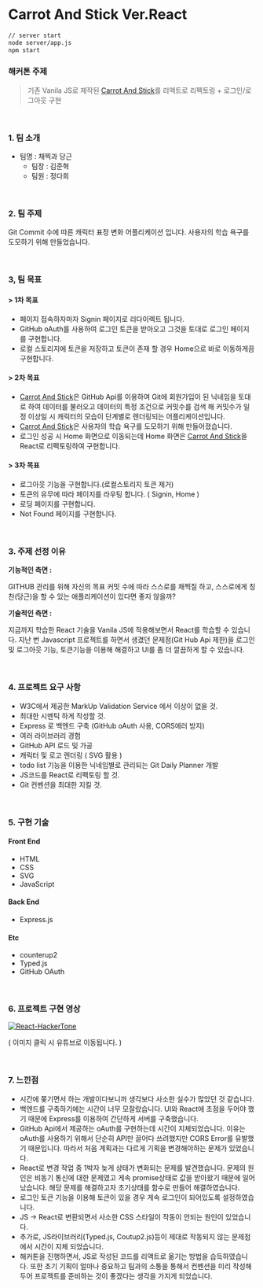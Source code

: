# Carrot And Stick Ver.React

```bash
// server start
node server/app.js
npm start
```

### 해커톤 주제 

> 기존 Vanila JS로 제작된 [Carrot And Stick](https://github.com/HYEOK999/CarrotAndStick)를 리액트로 리펙토링 + 로그인/로그아웃 구현

<br/>

### 1. 팀 소개 

- 팀명 : 채찍과 당근
  - 팀장 : 김준혁
  - 팀원 : 정다희

<br/>

### 2. 팀 주제

Git Commit 수에 따른 캐릭터 표정 변화 어플리케이션 입니다. 사용자의 학습 욕구를 도모하기 위해 만들었습니다.

<br/>

### 3, 팀 목표

#### > 1차 목표 

- 페이지 접속하자마자 Signin 페이지로 리다이렉트 됩니다.
- GitHub oAuth를 사용하여 로그인 토큰을 받아오고 그것을 토대로 로그인 페이지를 구현합니다.
- 로컬 스토리지에 토큰을 저장하고 토큰이 존재 할 경우 Home으로 바로 이동하게끔 구현합니다.

#### > 2차 목표 

- [Carrot And Stick](https://github.com/HYEOK999/CarrotAndStick)은 GitHub Api를 이용하여 Git에 회원가입이 된 닉네임을 토대로 하여 데이터를 불러오고 데이터의 특정 조건으로 커밋수를 검색 해 커밋수가 일정 이상일 시 캐릭터의 모습이 단계별로 렌더링되는 어플리케이션입니다.
- [Carrot And Stick](https://github.com/HYEOK999/CarrotAndStick)은 사용자의 학습 욕구를 도모하기 위해 만들어졌습니다.
- 로그인 성공 시 Home 화면으로 이동되는데 Home 화면은  [Carrot And Stick](https://github.com/HYEOK999/CarrotAndStick)을 React로 리펙토링하여 구현합니다.

#### > 3차 목표

- 로그아웃 기능을 구현합니다.(로컬스토리지 토큰 제거)
- 토큰의 유무에 따라 페이지를 라우팅 합니다. ( Signin, Home )
- 로딩 페이지를 구현합니다.
- Not Found 페이지를 구현합니다.

<br/>

### 3. 주제 선정 이유

**기능적인 측면 :** 

 GITHUB 관리를 위해 자신의 목표 커밋 수에 따라 스스로를 채찍질 하고, 스스로에게 칭찬(당근)을 할 수 있는 애플리케이션이 있다면 좋지 않을까?

**기술적인 측면 :** 

 지금까지 학습한 React 기술을 Vanila JS에 적용해보면서 React를 학습할 수 있습니다. 지난 번 Javascript 프로젝트를 하면서 생겼던 문제점(Git Hub Api 제한)을 로그인 및 로그아웃 기능, 토큰기능을 이용해 해결하고 UI를 좀 더 깔끔하게 할 수 있습니다.

<br/>

### 4. 프로젝트 요구 사항

- W3C에서 제공한 MarkUp Validation Service 에서 이상이 없을 것.
- 최대한 시멘틱 하게 작성할 것.
- Express 로 백엔드 구축 (GitHub oAuth 사용, CORS에러 방지)
- 여러 라이브러리 경험
- GitHub API 로드 및 가공
- 캐릭터 및 로고 렌더링 ( SVG 활용 )
- todo list 기능을 이용한 닉네임별로 관리되는 Git Daily Planner 개발
- JS코드를 React로 리펙토링 할 것.
- Git 컨벤션을 최대한 지킬 것.

<br/>

### 5. 구현 기술

 #### Front End 

- HTML
- CSS 
- SVG 
- JavaScript

#### Back End 

- Express.js 

#### Etc 

- counterup2 
- Typed.js 
- GitHub OAuth

<br/>

### 6. 프로젝트 구현 영상

[![React-HackerTone](https://user-images.githubusercontent.com/31315644/76196141-0aa72d00-622d-11ea-91a8-33fc3f56efcf.jpeg)](https://youtu.be/MJSOXlgCLko)

( 이미지 클릭 시 유튜브로 이동됩니다. )

<br/>

### 7. 느낀점

- 시간에 쫒기면서 하는 개발이다보니까 생각보다 사소한 실수가 많았던 것 같습니다.
- 백엔드를 구축하기에는 시간이 너무 모잘랐습니다. UI와 React에 초점을 두어야 했기 때문에 Express를 이용하여 간단하게 서버를 구축했습니다.
- GitHub Api에서 제공하는 oAuth를 구현하는데 시간이 지체되었습니다. 이유는 oAuth를 사용하기 위해서 단순히 API만 끌어다 쓰려했지만 CORS Error를 유발했기 때문입니다. 따라서 처음 계획과는 다르게 기획을 변경해야하는 문제가 있었습니다.
- React로 변경 작업 중 1박자 늦게 상태가 변화되는 문제를 발견했습니다. 문제의 원인은 비동기 통신에 대한 문제였고 게속 promise상태로 값을 받아왔기 때문에 일어났습니다. 해당 문제를 해결하고자 초기상태를 함수로 만들어 해결하였습니다.
- 로그인 토큰 기능을 이용해 토큰이 있을 경우 게속 로그인이 되어있도록 설정하였습니다.
- JS -> React로 변환되면서 사소한 CSS 스타일이 작동이 안되는 원인이 있었습니다.
- 추가로, JS라이브러리(Typed.js, Coutup2.js)등이 제대로 작동되지 않는 문제점에서 시간이 지체 되었습니다.
- 해커톤을 진행하면서, JS로 작성된 코드를 리액트로 옮기는 방법을 습득하였습니다. 또한 초기 기획이 얼마나 중요하고 팀과의 소통을 통해서 컨벤션을 미리 작성해두어 프로젝트를 준비하는 것이 좋겠다는 생각을 가지게 되었습니다.

